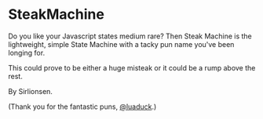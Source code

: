 # SteakMachine

Do you like your Javascript states medium rare? Then Steak Machine is the
lightweight, simple State Machine with a tacky pun name you've been longing for.

This could prove to be either a huge misteak or it could be a rump above the rest.

By Sirlionsen.

(Thank you for the fantastic puns, [@luaduck](http://twitter.com/luaduck).)
